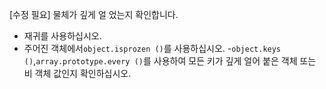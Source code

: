 [수정 필요]
물체가 깊게 얼 었는지 확인합니다.

- 재귀를 사용하십시오.
- 주어진 객체에서`object.isprozen ()`를 사용하십시오.
-`object.keys ()`,`array.prototype.every ()`를 사용하여 모든 키가 깊게 얼어 붙은 객체 또는 비 객체 값인지 확인하십시오.